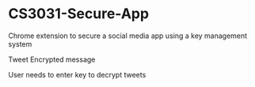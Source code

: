 # CS3031-Secure-App
Chrome extension to secure a social media app using a key management system

Tweet Encrypted message

User needs to enter key to decrypt tweets